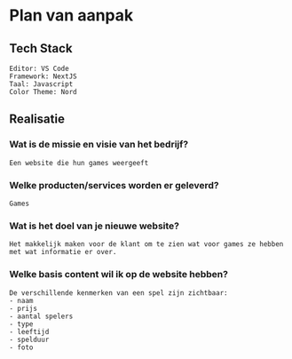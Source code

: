 # Plan van aanpak

## Tech Stack
    Editor: VS Code
    Framework: NextJS
    Taal: Javascript
    Color Theme: Nord
    
## Realisatie

### Wat is de missie en visie van het bedrijf?
    Een website die hun games weergeeft
    
### Welke producten/services worden er geleverd?
    Games

### Wat is het doel van je nieuwe website?
    Het makkelijk maken voor de klant om te zien wat voor games ze hebben met wat informatie er over.

### Welke basis content wil ik op de website hebben?
    De verschillende kenmerken van een spel zijn zichtbaar:
    - naam
    - prijs
    - aantal spelers
    - type
    - leeftijd
    - spelduur
    - foto
